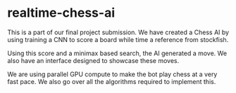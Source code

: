 # realtime-chess-ai

This is a part of our final project submission. We have created a Chess AI by using training a CNN to score a board while time a reference from stockfish. 

Using this score and a minimax based search, the AI generated a move. We also have an interface designed to showcase these moves.

We are using parallel GPU compute to make the bot play chess at a very fast pace. We also go over all the algorithms required to implement this.
